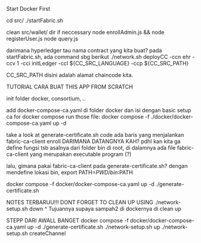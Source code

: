 Start Docker First

cd src/
./startFabric.sh

clean src/wallet/ dir if neccessary
node enrollAdmin.js && node registerUser.js
node query.js

darimana hyperledger tau nama contract yang kita buat?
pada startFabric.sh, ada command sbg berikut
./network.sh deployCC -ccn ehr -ccv 1 -cci initLedger -ccl ${CC_SRC_LANGUAGE} -ccp ${CC_SRC_PATH}

CC_SRC_PATH disini adalah alamat chaincode kita.


TUTORIAL CARA BUAT THIS APP FROM SCRATCH

init folder docker, consortium, ..

add docker-compose-ca.yaml di folder docker dan isi dengan basic setup ca for docker compose
run those file: docker compose -f ./docker/docker-compose-ca.yaml up -d


take a look at generate-certificate.sh code
ada baris yang menjalankan fabric-ca-client enroll
DARIMANA DATANGNYA KAH? pdhl kan kita ga define fungsi tsb
asalnya dari folder bin di root, di dalamnya ada file fabric-ca-client yang merupakan executable program (?)

lalu, gimana pakai fabric-ca-client pada generate-certificate.sh?
dengan mendefine lokasi bin, export PATH=${PWD}/bin:$PATH
 

docker compose -f docker/docker-compose-ca.yaml up -d
./generate-certificate.sh




NOTES TERBARUU!!!
DONT FORGET TO CLEAN UP USING ./network-setup.sh down
^ Tujuannya supaya sampah2 di dockernya di clean up

STEPP DARI AWALL BANGET
docker compose -f docker/docker-compose-ca.yaml up -d
./generate-certificate.sh
./network-setup.sh up 
./network-setup.sh createChannel
